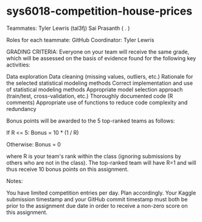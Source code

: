 # sys6018-competition-house-prices

Teammates: 
Tyler Lewris (tal3fj)
Sai Prasanth ( .    )

Roles for each teammate: 
GitHub Coordinator: Tyler Lewris


GRADING CRITERIA:
Everyone on your team will receive the same grade, which will be assessed on the basis of evidence found for the following key activities:

Data exploration
Data cleaning (missing values, outliers, etc.)
Rationale for the selected statistical modeling methods
Correct implementation and use of statistical modeling methods
Appropriate model selection approach (train/test, cross-validation, etc.)
Thoroughly documented code (R comments)
Appropriate use of functions to reduce code complexity and redundancy

Bonus points will be awarded to the 5 top-ranked teams as follows:

If R <= 5:  Bonus = 10 * (1 / R) 

Otherwise:  Bonus = 0

where R is your team's rank within the class (ignoring submissions by others who are not in the class). The top-ranked team will have R=1 and will thus receive 10 bonus points on this assignment.

Notes:

You have limited competition entries per day. Plan accordingly.
Your Kaggle submission timestamp and your GitHub commit timestamp must both be prior to the assignment due date in order to receive a non-zero score on this assignment.
